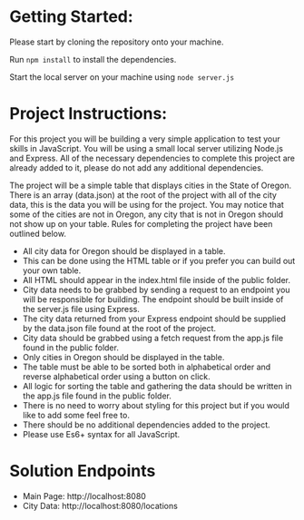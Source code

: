 # Getting Started:
Please start by cloning the repository onto your machine.

Run ```npm install``` to install the dependencies.

Start the local server on your machine using ```node server.js```

# Project Instructions:
For this project you will be building a very simple application to test your skills in JavaScript. You will be using a small local server utilizing Node.js and Express. All of the necessary dependencies to complete this project are already added to it, please do not add any additional dependencies. 

The project will be a simple table that displays cities in the State of Oregon. There is an array (data.json) at the root of the project with all of the city data, this is the data you will be using for the project. You may notice that some of the cities are not in Oregon, any city that is not in Oregon should not show up on your table. Rules for completing the project have been outlined below.

* All city data for Oregon should be displayed in a table.
* This can be done using the HTML table or if you prefer you can build out your own table.
* All HTML should appear in the index.html file inside of the public folder.
* City data needs to be grabbed by sending a request to an endpoint you will be responsible for building. The endpoint should be built inside of the server.js file using Express.
* The city data returned from your Express endpoint should be supplied by the data.json file found at the root of the project.
* City data should be grabbed using a fetch request from the app.js file found in the public folder.
* Only cities in Oregon should be displayed in the table.
* The table must be able to be sorted both in alphabetical order and reverse alphabetical order using a button on click.
* All logic for sorting the table and gathering the data should be written in the app.js file found in the public folder.
* There is no need to worry about styling for this project but if you would like to add some feel free to.
* There should be no additional dependencies added to the project.
* Please use Es6+ syntax for all JavaScript.

# Solution Endpoints

- Main Page: http://localhost:8080
- City Data: http://localhost:8080/locations

